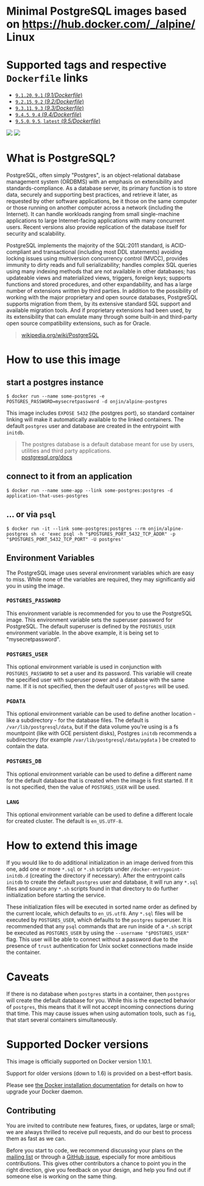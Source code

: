# Minimal PostgreSQL images based on https://hub.docker.com/_/alpine/ Linux

# Supported tags and respective `Dockerfile` links

- [`9.1.20`, `9.1` (*9.1/Dockerfile*)](https://github.com/onjin/docker-alpine-postgres/blob/916a840510b481e7d3f0f74fa04fde3edfdfbd04/9.1/Dockerfile)
- [`9.2.15`, `9.2` (*9.2/Dockerfile*)](https://github.com/onjin/docker-alpine-postgres/blob/916a840510b481e7d3f0f74fa04fde3edfdfbd04/9.2/Dockerfile)
- [`9.3.11`, `9.3` (*9.3/Dockerfile*)](https://github.com/onjin/docker-alpine-postgres/blob/916a840510b481e7d3f0f74fa04fde3edfdfbd04/9.3/Dockerfile)
- [`9.4.5`, `9.4` (*9.4/Dockerfile*)](https://github.com/onjin/docker-alpine-postgres/blob/916a840510b481e7d3f0f74fa04fde3edfdfbd04/9.4/Dockerfile)
- [`9.5.0`, `9.5`, `latest` (*9.5/Dockerfile*)](https://github.com/onjin/docker-alpine-postgres/blob/916a840510b481e7d3f0f74fa04fde3edfdfbd04/9.5/Dockerfile)

[![](https://badge.imagelayers.io/onjin/alpine-postgres:latest.svg)](https://imagelayers.io/?images=onjin/alpine-postgres:9.1,onjin/alpine-postgres:9.2,onjin/alpine-postgres:9.3,onjin/alpine-postgres:9.4,onjin/alpine-postgres:9.5)
[![](https://travis-ci.org/onjin/docker-alpine-postgres.svg)](https://travis-ci.org/onjin/docker-alpine-postgres/caches)

# What is PostgreSQL?

PostgreSQL, often simply "Postgres", is an object-relational database management system (ORDBMS) with an emphasis on extensibility and standards-compliance. As a database server, its primary function is to store data, securely and supporting best practices, and retrieve it later, as requested by other software applications, be it those on the same computer or those running on another computer across a network (including the Internet). It can handle workloads ranging from small single-machine applications to large Internet-facing applications with many concurrent users. Recent versions also provide replication of the database itself for security and scalability.

PostgreSQL implements the majority of the SQL:2011 standard, is ACID-compliant and transactional (including most DDL statements) avoiding locking issues using multiversion concurrency control (MVCC), provides immunity to dirty reads and full serializability; handles complex SQL queries using many indexing methods that are not available in other databases; has updateable views and materialized views, triggers, foreign keys; supports functions and stored procedures, and other expandability, and has a large number of extensions written by third parties. In addition to the possibility of working with the major proprietary and open source databases, PostgreSQL supports migration from them, by its extensive standard SQL support and available migration tools. And if proprietary extensions had been used, by its extensibility that can emulate many through some built-in and third-party open source compatibility extensions, such as for Oracle.

> [wikipedia.org/wiki/PostgreSQL](https://en.wikipedia.org/wiki/PostgreSQL)

# How to use this image

## start a postgres instance

```console
$ docker run --name some-postgres -e POSTGRES_PASSWORD=mysecretpassword -d onjin/alpine-postgres
```

This image includes `EXPOSE 5432` (the postgres port), so standard container linking will make it automatically available to the linked containers. The default `postgres` user and database are created in the entrypoint with `initdb`.

> The postgres database is a default database meant for use by users, utilities and third party applications.  
> [postgresql.org/docs](http://www.postgresql.org/docs/9.3/interactive/app-initdb.html)

## connect to it from an application

```console
$ docker run --name some-app --link some-postgres:postgres -d application-that-uses-postgres
```

## ... or via `psql`

```console
$ docker run -it --link some-postgres:postgres --rm onjin/alpine-postgres sh -c 'exec psql -h "$POSTGRES_PORT_5432_TCP_ADDR" -p "$POSTGRES_PORT_5432_TCP_PORT" -U postgres'
```

## Environment Variables

The PostgreSQL image uses several environment variables which are easy to miss. While none of the variables are required, they may significantly aid you in using the image.

### `POSTGRES_PASSWORD`

This environment variable is recommended for you to use the PostgreSQL image. This environment variable sets the superuser password for PostgreSQL. The default superuser is defined by the `POSTGRES_USER` environment variable. In the above example, it is being set to "mysecretpassword".

### `POSTGRES_USER`

This optional environment variable is used in conjunction with `POSTGRES_PASSWORD` to set a user and its password. This variable will create the specified user with superuser power and a database with the same name. If it is not specified, then the default user of `postgres` will be used.

### `PGDATA`

This optional environment variable can be used to define another location - like a subdirectory - for the database files. The default is `/var/lib/postgresql/data`, but if the data volume you're using is a fs mountpoint (like with GCE persistent disks), Postgres `initdb` recommends a subdirectory (for example `/var/lib/postgresql/data/pgdata` ) be created to contain the data.

### `POSTGRES_DB`

This optional environment variable can be used to define a different name for the default database that is created when the image is first started. If it is not specified, then the value of `POSTGRES_USER` will be used.

### `LANG`

This optional environment variable can be used to define a different locale for created cluster. The default is `en_US.UTF-8`.

# How to extend this image

If you would like to do additional initialization in an image derived from this one, add one or more `*.sql` or `*.sh` scripts under `/docker-entrypoint-initdb.d` (creating the directory if necessary). After the entrypoint calls `initdb` to create the default `postgres` user and database, it will run any `*.sql` files and source any `*.sh` scripts found in that directory to do further initialization before starting the service.

These initialization files will be executed in sorted name order as defined by the current locale, which defaults to `en_US.utf8`. Any `*.sql` files will be executed by `POSTGRES_USER`, which defaults to the `postgres` superuser. It is recommended that any `psql` commands that are run inside of a `*.sh` script be executed as `POSTGRES_USER` by using the `--username "$POSTGRES_USER"` flag. This user will be able to connect without a password due to the presence of `trust` authentication for Unix socket connections made inside the container.

# Caveats

If there is no database when `postgres` starts in a container, then `postgres` will create the default database for you. While this is the expected behavior of `postgres`, this means that it will not accept incoming connections during that time. This may cause issues when using automation tools, such as `fig`, that start several containers simultaneously.

# Supported Docker versions

This image is officially supported on Docker version 1.10.1.

Support for older versions (down to 1.6) is provided on a best-effort basis.

Please see [the Docker installation documentation](https://docs.docker.com/installation/) for details on how to upgrade your Docker daemon.

## Contributing

You are invited to contribute new features, fixes, or updates, large or small; we are always thrilled to receive pull requests, and do our best to process them as fast as we can.

Before you start to code, we recommend discussing your plans on the [mailing list](http://www.postgresql.org/community/lists/subscribe/) or through a [GitHub issue](https://github.com/onjin/docker-alpine-postgres/issues), especially for more ambitious contributions. This gives other contributors a chance to point you in the right direction, give you feedback on your design, and help you find out if someone else is working on the same thing.

